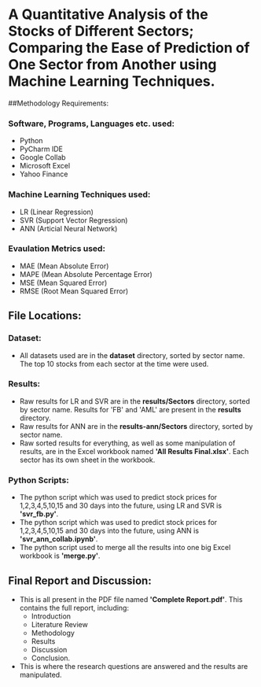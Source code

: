 # A Quantitative Analysis of the Stocks of Different Sectors; Comparing the Ease of Prediction of One Sector from Another using Machine Learning Techniques.

##Methodology Requirements:
### Software, Programs, Languages etc. used:
- Python
- PyCharm IDE
- Google Collab
- Microsoft Excel
- Yahoo Finance

### Machine Learning Techniques used:
- LR (Linear Regression)
- SVR (Support Vector Regression)
- ANN (Articial Neural Network)

### Evaulation Metrics used:
- MAE (Mean Absolute Error)
- MAPE (Mean Absolute Percentage Error)
- MSE (Mean Squared Error)
- RMSE (Root Mean Squared Error)

## File Locations:
### Dataset:
- All datasets used are in the **dataset** directory, sorted by sector name. The top 10 stocks from each sector at the time were used.

### Results:
- Raw results for LR and SVR are in the **results/Sectors** directory, sorted by sector name. Results for 'FB' and 'AML' are present in the **results** directory.
- Raw results for ANN are in the **results-ann/Sectors** directory, sorted by sector name.
- Raw sorted results for everything, as well as some manipulation of results, are in the Excel workbook named **'All Results Final.xlsx'**. Each sector has its own sheet in the workbook.

### Python Scripts:
- The python script which was used to predict stock prices for 1,2,3,4,5,10,15 and 30 days into the future, using LR and SVR is **'svr_fb.py'**.
- The python script which was used to predict stock prices for 1,2,3,4,5,10,15 and 30 days into the future, using ANN is **'svr_ann_collab.ipynb'**.
- The python script used to merge all the results into one big Excel workbook is **'merge.py'**.

## Final Report and Discussion:
- This is all present in the PDF file named **'Complete Report.pdf'**. This contains the full report, including:
    - Introduction
    - Literature Review
    - Methodology
    - Results
    - Discussion
    - Conclusion.
- This is where the research questions are answered and the results are manipulated. 

